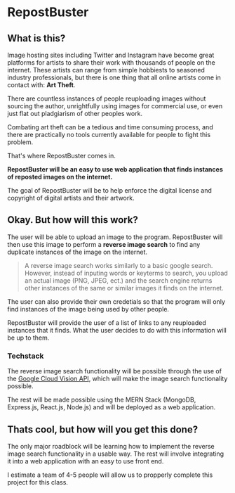 # RepostBuster

## What is this?

Image hosting sites including Twitter and Instagram have become great platforms for artists to share their work with thousands of people on the internet. These artists can range from simple hobbiests to seasoned industry professionals, but there is one thing that all online artists come in contact with: **Art Theft**.

There are countless instances of people reuploading images without sourcing the author, unrightfully using images for commercial use, or even just flat out pladgiarism of other peoples work. 

Combating art theft can be a tedious and time consuming process, and there are practically no tools currently available for people to fight this problem.

That's where RepostBuster comes in.

**RepostBuster will be an easy to use web application that finds instances of reposted images on the internet.**

The goal of RepostBuster will be to help enforce the digital license and copyright of digital artists and their artwork. 


## Okay. But how will this work?

The user will be able to upload an image to the program. RepostBuster will then use this image to perform a **reverse image search** to find any duplicate instances of the image on the internet. 

> A reverse image search works similarly to a basic google search. However, instead of inputing words or keyterms to search, you upload an actual image (PNG, JPEG, ect.) and the search engine returns other instances of the same or similar images it finds on the internet.

The user can also provide their own credetials so that the program will only find instances of the image being used by other people.

RepostBuster will provide the user of a list of links to any reuploaded instances that it finds. What the user decides to do with this information will be up to them.

### Techstack 

The reverse image search functionality will be possible through the use of the [Google Cloud Vision API](https://cloud.google.com/vision), which will make the image search functionality possible.

The rest will be made possible using the MERN Stack (MongoDB, Express.js, React.js, Node.js) and will be deployed as a web application.

## Thats cool, but how will you get this done?

The only major roadblock will be learning how to implement the reverse image search functionality in a usable way. The rest will involve integrating it into a web application with an easy to use front end.

I estimate a team of 4-5 people will allow us to propperly complete this project for this class.




